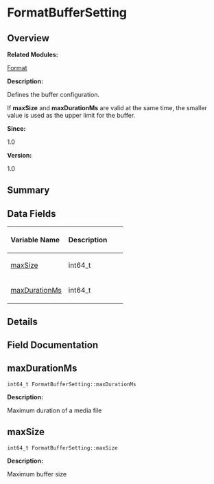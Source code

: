 # FormatBufferSetting<a name="ZH-CN_TOPIC_0000001054799597"></a>

## **Overview**<a name="section1047185445093530"></a>

**Related Modules:**

[Format](Format.md)

**Description:**

Defines the buffer configuration. 

If  **maxSize**  and  **maxDurationMs**  are valid at the same time, the smaller value is used as the upper limit for the buffer.

**Since:**

1.0

**Version:**

1.0

## **Summary**<a name="section1325472422093530"></a>

## Data Fields<a name="pub-attribs"></a>

<a name="table1757548532093530"></a>
<table><thead align="left"><tr id="row1254227807093530"><th class="cellrowborder" valign="top" width="50%" id="mcps1.1.3.1.1"><p id="p360596573093530"><a name="p360596573093530"></a><a name="p360596573093530"></a>Variable Name</p>
</th>
<th class="cellrowborder" valign="top" width="50%" id="mcps1.1.3.1.2"><p id="p1213970763093530"><a name="p1213970763093530"></a><a name="p1213970763093530"></a>Description</p>
</th>
</tr>
</thead>
<tbody><tr id="row456653161093530"><td class="cellrowborder" valign="top" width="50%" headers="mcps1.1.3.1.1 "><p id="p595310106093530"><a name="p595310106093530"></a><a name="p595310106093530"></a><a href="FormatBufferSetting.md#a9f23c583e5dd21894f4ffce0589ed179">maxSize</a></p>
</td>
<td class="cellrowborder" valign="top" width="50%" headers="mcps1.1.3.1.2 "><p id="p1653924248093530"><a name="p1653924248093530"></a><a name="p1653924248093530"></a>int64_t&nbsp;</p>
</td>
</tr>
<tr id="row74347930093530"><td class="cellrowborder" valign="top" width="50%" headers="mcps1.1.3.1.1 "><p id="p1467996997093530"><a name="p1467996997093530"></a><a name="p1467996997093530"></a><a href="FormatBufferSetting.md#a6cf1da1ecc6506d134027d3a057cf968">maxDurationMs</a></p>
</td>
<td class="cellrowborder" valign="top" width="50%" headers="mcps1.1.3.1.2 "><p id="p1324532317093530"><a name="p1324532317093530"></a><a name="p1324532317093530"></a>int64_t&nbsp;</p>
</td>
</tr>
</tbody>
</table>

## **Details**<a name="section305341950093530"></a>

## **Field Documentation**<a name="section2090642988093530"></a>

## maxDurationMs<a name="a6cf1da1ecc6506d134027d3a057cf968"></a>

```
int64_t FormatBufferSetting::maxDurationMs
```

 **Description:**

Maximum duration of a media file 

## maxSize<a name="a9f23c583e5dd21894f4ffce0589ed179"></a>

```
int64_t FormatBufferSetting::maxSize
```

 **Description:**

Maximum buffer size 

